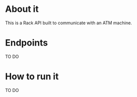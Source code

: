 # About it

This is a Rack API built to communicate with an ATM machine.

# Endpoints

TO DO

# How to run it

TO DO
